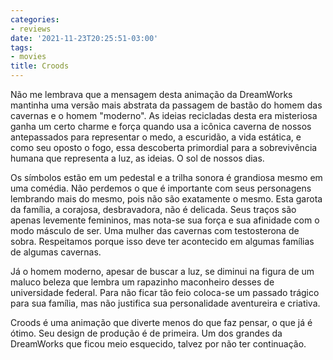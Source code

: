 ```yaml
---
categories:
- reviews
date: '2021-11-23T20:25:51-03:00'
tags:
- movies
title: Croods
---
```


Não me lembrava que a mensagem desta animação da DreamWorks mantinha uma versão mais abstrata da passagem de bastão do homem das cavernas e o homem "moderno". As ideias recicladas desta era misteriosa ganha um certo charme e força quando usa a icônica caverna de nossos antepassados para representar o medo, a escuridão, a vida estática, e como seu oposto o fogo, essa descoberta primordial para a sobrevivência humana que representa a luz, as ideias. O sol de nossos dias.

Os símbolos estão em um pedestal e a trilha sonora é grandiosa mesmo em uma comédia. Não perdemos o que é importante com seus personagens lembrando mais do mesmo, pois não são exatamente o mesmo. Esta garota da família, a corajosa, desbravadora, não é delicada. Seus traços são apenas levemente femininos, mas nota-se sua força e sua afinidade com o modo másculo de ser. Uma mulher das cavernas com testosterona de sobra. Respeitamos porque isso deve ter acontecido em algumas famílias de algumas cavernas.

Já o homem moderno, apesar de buscar a luz, se diminui na figura de um maluco beleza que lembra um rapazinho maconheiro desses de universidade federal. Para não ficar tão feio coloca-se um passado trágico para sua família, mas não justifica sua personalidade aventureira e criativa.

Croods é uma animação que diverte menos do que faz pensar, o que já é ótimo. Seu design de produção é de primeira. Um dos grandes da DreamWorks que ficou meio esquecido, talvez por não ter continuação.
